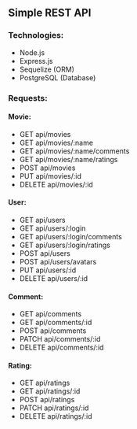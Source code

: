 ## Simple REST API

### Technologies: 

- Node.js
- Express.js
- Sequelize (ORM)
- PostgreSQL (Database)

### Requests:

#### Movie:

- GET api/movies
- GET api/movies/:name
- GET api/movies/:name/comments
- GET api/movies/:name/ratings
- POST api/movies
- PUT api/movies/:id
- DELETE api/movies/:id

#### User:

- GET api/users
- GET api/users/:login
- GET api/users/:login/comments
- GET api/users/:login/ratings
- POST api/users
- POST api/users/avatars
- PUT api/users/:id
- DELETE api/users/:id

#### Comment: 

- GET api/comments
- GET api/comments/:id
- POST api/comments
- PATCH api/comments/:id
- DELETE api/comments/:id

#### Rating:

- GET api/ratings
- GET api/ratings/:id
- POST api/ratings
- PATCH api/ratings/:id
- DELETE api/ratings/:id